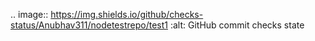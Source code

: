 .. image:: https://img.shields.io/github/checks-status/Anubhav311/nodetestrepo/test1
   :alt: GitHub commit checks state
